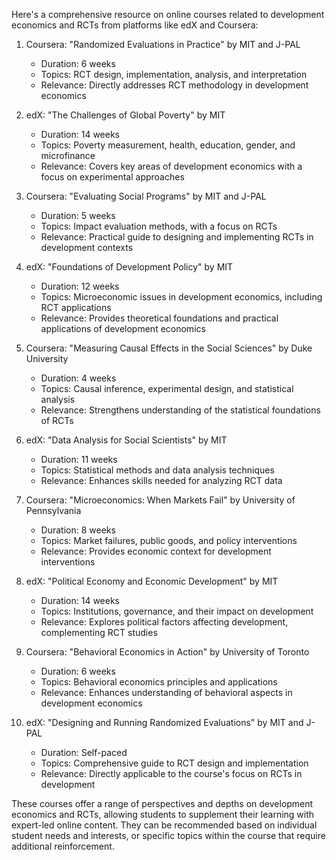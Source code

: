 Here's a comprehensive resource on online courses related to development economics and RCTs from platforms like edX and Coursera:

1. Coursera: "Randomized Evaluations in Practice" by MIT and J-PAL
   - Duration: 6 weeks
   - Topics: RCT design, implementation, analysis, and interpretation
   - Relevance: Directly addresses RCT methodology in development economics

2. edX: "The Challenges of Global Poverty" by MIT
   - Duration: 14 weeks
   - Topics: Poverty measurement, health, education, gender, and microfinance
   - Relevance: Covers key areas of development economics with a focus on experimental approaches

3. Coursera: "Evaluating Social Programs" by MIT and J-PAL
   - Duration: 5 weeks
   - Topics: Impact evaluation methods, with a focus on RCTs
   - Relevance: Practical guide to designing and implementing RCTs in development contexts

4. edX: "Foundations of Development Policy" by MIT
   - Duration: 12 weeks
   - Topics: Microeconomic issues in development economics, including RCT applications
   - Relevance: Provides theoretical foundations and practical applications of development economics

5. Coursera: "Measuring Causal Effects in the Social Sciences" by Duke University
   - Duration: 4 weeks
   - Topics: Causal inference, experimental design, and statistical analysis
   - Relevance: Strengthens understanding of the statistical foundations of RCTs

6. edX: "Data Analysis for Social Scientists" by MIT
   - Duration: 11 weeks
   - Topics: Statistical methods and data analysis techniques
   - Relevance: Enhances skills needed for analyzing RCT data

7. Coursera: "Microeconomics: When Markets Fail" by University of Pennsylvania
   - Duration: 8 weeks
   - Topics: Market failures, public goods, and policy interventions
   - Relevance: Provides economic context for development interventions

8. edX: "Political Economy and Economic Development" by MIT
   - Duration: 14 weeks
   - Topics: Institutions, governance, and their impact on development
   - Relevance: Explores political factors affecting development, complementing RCT studies

9. Coursera: "Behavioral Economics in Action" by University of Toronto
   - Duration: 6 weeks
   - Topics: Behavioral economics principles and applications
   - Relevance: Enhances understanding of behavioral aspects in development economics

10. edX: "Designing and Running Randomized Evaluations" by MIT and J-PAL
    - Duration: Self-paced
    - Topics: Comprehensive guide to RCT design and implementation
    - Relevance: Directly applicable to the course's focus on RCTs in development

These courses offer a range of perspectives and depths on development economics and RCTs, allowing students to supplement their learning with expert-led online content. They can be recommended based on individual student needs and interests, or specific topics within the course that require additional reinforcement.